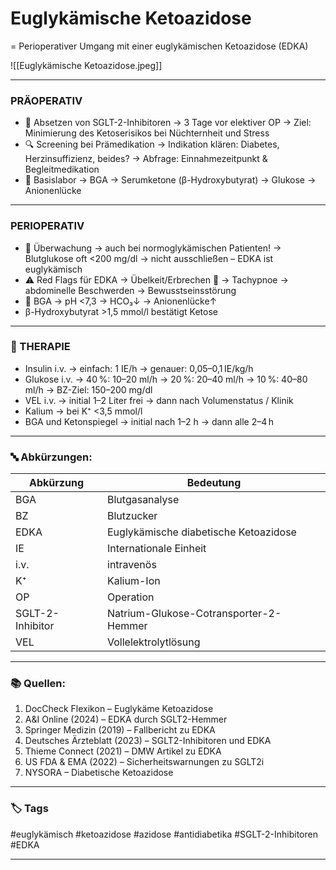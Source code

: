 # Euglykämische Ketoazidose
= Perioperativer Umgang mit einer euglykämischen Ketoazidose (EDKA)

![[Euglykämische Ketoazidose.jpeg]]

---

### PRÄOPERATIV
- 📆 Absetzen von SGLT-2-Inhibitoren 
	→ 3 Tage vor elektiver OP
	→ Ziel: Minimierung des Ketoserisikos bei Nüchternheit und Stress
- 🔍 Screening bei Prämedikation
	→ Indikation klären: Diabetes, Herzinsuffizienz, beides?
	→ Abfrage: Einnahmezeitpunkt & Begleitmedikation
- 🧪 Basislabor
	→ BGA
	→ Serumketone (β-Hydroxybutyrat)
	→ Glukose
	→ Anionenlücke


---

### PERIOPERATIV
 - 👀 Überwachung
	→ auch bei normoglykämischen Patienten!
	→ Blutglukose oft <200 mg/dl
	→ nicht ausschließen – EDKA ist euglykämisch
- ⚠️ Red Flags für EDKA
	→ Übelkeit/Erbrechen 🤮
	→ Tachypnoe
	→ abdominelle Beschwerden
	→ Bewusstseinsstörung
- 🧪 BGA
	→ pH <7,3
	→ HCO₃↓
	→ Anionenlücke↑
- β-Hydroxybutyrat >1,5 mmol/l bestätigt Ketose


---

### 🏥 THERAPIE
- Insulin i.v.
	→ einfach: 1 IE/h
	→ genauer: 0,05–0,1 IE/kg/h
- Glukose i.v.
	→ 40 %: 10–20 ml/h
	→ 20 %: 20–40 ml/h
	→ 10 %: 40–80 ml/h
	→ BZ-Ziel: 150–200 mg/dl
- VEL i.v.
	→ initial 1–2 Liter frei
	→ dann nach Volumenstatus / Klinik
- Kalium
	→ bei K⁺ <3,5 mmol/l
- BGA und Ketonspiegel
	→ initial nach 1–2 h
	→ dann alle 2–4 h

---

### 🔤 Abkürzungen:

| Abkürzung        | Bedeutung                                                                 |
|------------------|----------------------------------------------------------------------------|
| BGA              | Blutgasanalyse                                                            |
| BZ               | Blutzucker                                                                 |
| EDKA             | Euglykämische diabetische Ketoazidose                                     |
| IE               | Internationale Einheit                                                     |
| i.v.             | intravenös                                                                 |
| K⁺               | Kalium-Ion                                                                 |
| OP               | Operation                                                                  |
| SGLT-2-Inhibitor | Natrium-Glukose-Cotransporter-2-Hemmer                                    |
| VEL              | Vollelektrolytlösung                                                       |

---

### 📚 Quellen:
1. DocCheck Flexikon – Euglykäme Ketoazidose
2. A&I Online (2024) – EDKA durch SGLT2-Hemmer
3. Springer Medizin (2019) – Fallbericht zu EDKA
4. Deutsches Ärzteblatt (2023) – SGLT2-Inhibitoren und EDKA
5. Thieme Connect (2021) – DMW Artikel zu EDKA
6. US FDA & EMA (2022) – Sicherheitswarnungen zu SGLT2i
7. NYSORA – Diabetische Ketoazidose


---

### 🏷️ Tags

#euglykämisch #ketoazidose #azidose #antidiabetika #SGLT-2-Inhibitoren #EDKA

---
